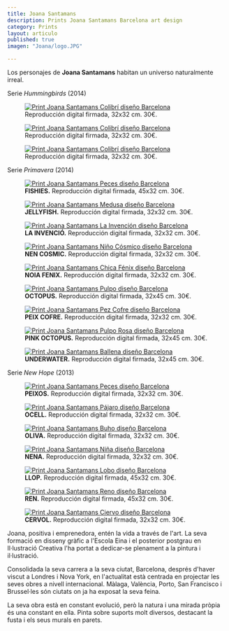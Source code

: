```yaml
---
title: Joana Santamans
description: Prints Joana Santamans Barcelona art design 
category: Prints
layout: articulo
published: true
imagen: "Joana/logo.JPG"

---
```


Los personajes de **Joana Santamans** habitan un universo naturalmente irreal. 

Serie _Hummingbirds_ (2014) 

<div class="figure-group">
<figure>
	<a href="/images/Joana/humingbird love 01.jpg"><img src="/images/Joana/humingbird love 01.jpg" alt="Print Joana Santamans Colibrí diseño Barcelona"></a>
	<figcaption>
	Reproducción digital firmada, 32x32 cm. 30€.</figcaption>
</figure>

<figure>
	<a href="/images/Joana/humingbird love 02.jpg"><img src="/images/Joana/humingbird love 02.jpg" alt="Print Joana Santamans Colibrí diseño Barcelona"></a>
	<figcaption>
	Reproducción digital firmada, 32x32 cm. 30€.</figcaption>
</figure>

<figure>
	<a href="/images/Joana/humingbird love 04.jpg"><img src="/images/Joana/humingbird love 04.jpg" alt="Print Joana Santamans Colibrí diseño Barcelona"></a>
	<figcaption>
  Reproducción digital firmada, 32x32 cm. 30€.</figcaption>
	</figcaption>
</figure>
</div>

Serie _Primavera_ (2014)

<div class="figure-group">
<figure>
	<a href="/images/Joana/fishies.jpg"><img src="/images/Joana/fishies.jpg" alt="Print Joana Santamans Peces diseño Barcelona"></a>
	<figcaption> <b>FISHIES.</b>
	Reproducción digital firmada, 45x32 cm. 30€.</figcaption>
</figure>

<figure>
	<a href="/images/Joana/gellifish.jpg"><img src="/images/Joana/gellifish.jpg" alt="Print Joana Santamans Medusa diseño Barcelona"></a>
	<figcaption><b>JELLYFISH.</b>
	Reproducción digital firmada, 32x32 cm. 30€.</figcaption>
</figure>

<figure>
	<a href="/images/Joana/lainvencion.jpg"><img src="/images/Joana/lainvencion.jpg" alt="Print Joana Santamans La Invención diseño Barcelona"></a>
	<figcaption><b>LA INVENCIÓ.</b>
	Reproducción digital firmada, 32x32 cm. 30€.</figcaption>
</figure>

<figure>
	<a href="/images/Joana/nencosmic.jpg"><img src="/images/Joana/nencosmic.jpg" alt="Print Joana Santamans Niño Cósmico diseño Barcelona"></a>
	<figcaption><b>NEN COSMIC.</b>
	   Reproducción digital firmada, 32x32 cm. 30€.</figcaption>
</figure>

<figure>
	<a href="/images/Joana/noia_fenix.jpg"><img src="/images/Joana/noia_fenix.jpg" alt="Print Joana Santamans Chica Fénix diseño Barcelona"></a>
	<figcaption><b>NOIA FENIX.</b>
	Reproducción digital firmada, 32x32 cm. 30€.</figcaption>
</figure>

<figure>
	<a href="/images/Joana/octopuscolor.jpg"><img src="/images/Joana/octopuscolor.jpg" alt="Print Joana Santamans Pulpo diseño Barcelona"></a>
	<figcaption><b>OCTOPUS.</b>
	Reproducción digital firmada, 32x45 cm. 30€.</figcaption>
</figure>

<figure>
	<a href="/images/Joana/peixcofre.jpg"><img src="/images/Joana/peixcofre.jpg" alt="Print Joana Santamans Pez Cofre diseño Barcelona"></a>
	<figcaption><b>PEIX COFRE.</b>
	Reproducción digital firmada, 32x32 cm. 30€.</figcaption>
	</figcaption>
</figure>

<figure>
	<a href="/images/Joana/pink octopus.jpg"><img src="/images/Joana/pink octopus.jpg" alt="Print Joana Santamans Pulpo Rosa diseño Barcelona"></a>
	<figcaption><b>PINK OCTOPUS.</b>
 Reproducción digital firmada, 32x45 cm. 30€.</figcaption>
</figure>

<figure>
	<a href="/images/Joana/underwater.jpg"><img src="/images/Joana/underwater.jpg" alt="Print Joana Santamans Ballena diseño Barcelona"></a>
	<figcaption><b>UNDERWATER.</b>
	Reproducción digital firmada, 32x45 cm. 30€.</figcaption>
</figure>
</div>

Serie _New Hope_ (2013)

<div class="figure-group">
<figure>
	<a href="/images/Joana/peixos.jpg"><img src="/images/Joana/peixos.jpg" alt="Print Joana Santamans Peces diseño Barcelona"></a>
	<figcaption><b>PEIXOS.</b>
	Reproducción digital firmada, 32x32 cm. 30€.</figcaption>
</figure>
<figure>
	<a href="/images/Joana/ocell.jpg"><img src="/images/Joana/ocell.jpg" alt="Print Joana Santamans Pájaro diseño Barcelona"></a>
	<figcaption><b>OCELL.</b>
Reproducción digital firmada, 32x32 cm. 30€.</figcaption>
</figure>
	

<figure>
	<a href="/images/Joana/oliva.jpg"><img src="/images/Joana/oliva.jpg" alt="Print Joana Santamans Buho diseño Barcelona"></a>
	<figcaption><b>OLIVA.</b>
Reproducción digital firmada, 32x32 cm. 30€.</figcaption>
</figure>

<figure>
	<a href="/images/Joana/nena.jpg"><img src="/images/Joana/nena.jpg" alt="Print Joana Santamans Niña diseño Barcelona"></a>
	<figcaption><b>NENA.</b>
Reproducción digital firmada, 32x32 cm. 30€.</figcaption>
</figure>
	
<figure>
	<a href="/images/Joana/llop.jpg"><img src="/images/Joana/llop.jpg" alt="Print Joana Santamans Lobo diseño Barcelona"></a>
	<figcaption><b>LLOP.</b>
	  Reproducción digital firmada, 45x32 cm. 30€.</figcaption>
</figure>

<figure>
	<a href="/images/Joana/REN.jpg"><img src="/images/Joana/REN.jpg" alt="Print Joana Santamans Reno diseño Barcelona"></a>
	<figcaption><b>REN.</b>
	  Reproducción digital firmada, 45x32 cm. 30€.</figcaption>
</figure>

<figure>
	<a href="/images/Joana/CERVOL.jpg"><img src="/images/Joana/CERVOL.jpg" alt="Print Joana Santamans Ciervo diseño Barcelona"></a>
	<figcaption><b>CERVOL.</b>
	  Reproducción digital firmada, 32x32 cm. 30€.</figcaption>
</figure>
</div>

Joana, positiva i emprenedora, entén la vida a través de l'art. La seva formació en disseny gràfic a l'Escola Eina i el posterior postgrau en Il·lustració Creativa l'ha portat a dedicar-se plenament a la pintura i il·lustració.

Consolidada la seva carrera a la seva ciutat, Barcelona, després d'haver viscut a Londres i Nova York, en l'actualitat està centrada en projectar les seves obres a nivell internacional. Màlaga, València, Porto, San Francisco i Brussel·les són ciutats on ja ha exposat la seva feina.

La seva obra està en constant evolució, però la natura i una mirada pròpia és una constant en ella. Pinta sobre suports molt diversos, destacant la fusta i els seus murals en parets.

